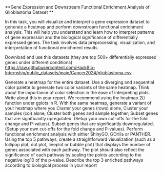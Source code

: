 **Gene Expression and Downstream Functional Enrichment Analysis of Glioblastoma Dataset
**

In this task, you will visualize and interpret a gene expression dataset to generate a heatmap and perform downstream functional enrichment analysis. This will help you understand and learn how to interpret patterns of gene expression and the biological significance of differentially expressed genes. The task involves data preprocessing, visualization, and interpretation of functional enrichment results.

Download and use this datasets (they are top 500+ differentially expressed genes under different conditions)
https://raw.githubusercontent.com/HackBio-Internship/public_datasets/main/Cancer2024/glioblastoma.csv

Generate a heatmap for the entire dataset. Use a diverging and sequential color palette to generate two color variants of the same heatmap. Think about the importance of color selection in the ease of interpreting plots. Write about this in your report. We recommend using the heatmap.2() function under gplots in R.
With the same heatmap, generate a variant of your heatmap where you
Cluster your genes (rows) alone,
Cluster your samples (col) alone;
Cluster both genes and sample together;
Subset genes that are significantly upregulated. (Setup your own cut-offs for the fold change and P-values).
Subset genes that are significantly downregulated. (Setup your own cut-offs for the fold change and P-values).
Perform functional enrichment analysis with either ShinyGO, GOrilla or PANTHER.
Using the top 5 pathways, create a straightforward visualization (such as a lollipop plot, dot plot, lineplot or bubble plot) that displays the number of genes associated with each pathway. The plot should also reflect the significance of each pathway by scaling the points according to the negative log10 of the p-value.
Describe the top 3 enriched pathways according to biological process in your report
